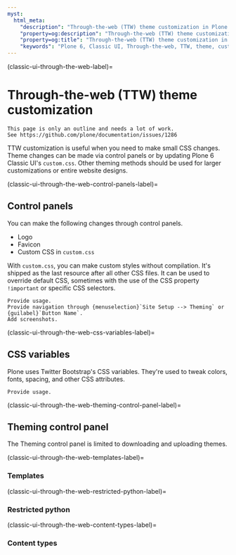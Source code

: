 ```yaml
---
myst:
  html_meta:
    "description": "Through-the-web (TTW) theme customization in Plone 6 Classic UI"
    "property=og:description": "Through-the-web (TTW) theme customization in Plone 6 Classic UI"
    "property=og:title": "Through-the-web (TTW) theme customization in Plone 6 Classic UI"
    "keywords": "Plone 6, Classic UI, Through-the-web, TTW, theme, customization"
---
```


(classic-ui-through-the-web-label)=

# Through-the-web (TTW) theme customization

```{todo}
This page is only an outline and needs a lot of work.
See https://github.com/plone/documentation/issues/1286
```

TTW customization is useful when you need to make small CSS changes.
Theme changes can be made via control panels or by updating Plone 6 Classic UI's `custom.css`.
Other theming methods should be used for larger customizations or entire website designs.


(classic-ui-through-the-web-control-panels-label)=

## Control panels

You can make the following changes through control panels.

* Logo
* Favicon
* Custom CSS in `custom.css`

With `custom.css`, you can make custom styles without compilation.
It's shipped as the last resource after all other CSS files.
It can be used to override default CSS, sometimes with the use of the CSS property `!important` or specific CSS selectors.


```{todo}
Provide usage.
Provide navigation through {menuselection}`Site Setup --> Theming` or {guilabel}`Button Name`.
Add screenshots.
```


(classic-ui-through-the-web-css-variables-label)=

## CSS variables

Plone uses Twitter Bootstrap's CSS variables.
They're used to tweak colors, fonts, spacing, and other CSS attributes.

```{todo}
Provide usage.
```


(classic-ui-through-the-web-theming-control-panel-label)=

## Theming control panel

The Theming control panel is limited to downloading and uploading themes.


(classic-ui-through-the-web-templates-label)=

### Templates


(classic-ui-through-the-web-restricted-python-label)=

### Restricted python


(classic-ui-through-the-web-content-types-label)=

### Content types

